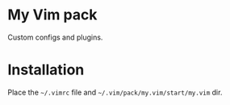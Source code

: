 # My Vim pack

Custom configs and plugins.

# Installation

Place the `~/.vimrc` file and `~/.vim/pack/my.vim/start/my.vim` dir.
